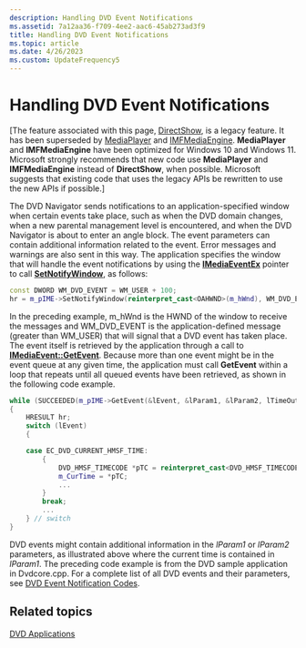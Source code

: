 ```yaml
---
description: Handling DVD Event Notifications
ms.assetid: 7a12aa36-f709-4ee2-aac6-45ab273ad3f9
title: Handling DVD Event Notifications
ms.topic: article
ms.date: 4/26/2023
ms.custom: UpdateFrequency5
---
```


# Handling DVD Event Notifications

\[The feature associated with this page, [DirectShow](/windows/win32/directshow/directshow), is a legacy feature. It has been superseded by [MediaPlayer](/uwp/api/Windows.Media.Playback.MediaPlayer) and [IMFMediaEngine](/windows/win32/api/mfmediaengine/nn-mfmediaengine-imfmediaengine). **MediaPlayer** and **IMFMediaEngine** have been optimized for Windows 10 and Windows 11. Microsoft strongly recommends that new code use **MediaPlayer** and **IMFMediaEngine** instead of **DirectShow**, when possible. Microsoft suggests that existing code that uses the legacy APIs be rewritten to use the new APIs if possible.\]

The DVD Navigator sends notifications to an application-specified window when certain events take place, such as when the DVD domain changes, when a new parental management level is encountered, and when the DVD Navigator is about to enter an angle block. The event parameters can contain additional information related to the event. Error messages and warnings are also sent in this way. The application specifies the window that will handle the event notifications by using the [**IMediaEventEx**](/windows/desktop/api/Control/nn-control-imediaeventex) pointer to call [**SetNotifyWindow**](/windows/desktop/api/Control/nf-control-imediaeventex-setnotifywindow), as follows:


```C++
const DWORD WM_DVD_EVENT = WM_USER + 100;
hr = m_pIME->SetNotifyWindow(reinterpret_cast<OAHWND>(m_hWnd), WM_DVD_EVENT, 0);
```



In the preceding example, m\_hWnd is the HWND of the window to receive the messages and WM\_DVD\_EVENT is the application-defined message (greater than WM\_USER) that will signal that a DVD event has taken place. The event itself is retrieved by the application through a call to [**IMediaEvent::GetEvent**](/windows/desktop/api/Control/nf-control-imediaevent-getevent). Because more than one event might be in the event queue at any given time, the application must call **GetEvent** within a loop that repeats until all queued events have been retrieved, as shown in the following code example.


```C++
while (SUCCEEDED(m_pIME->GetEvent(&lEvent, &lParam1, &lParam2, lTimeOut)))
{
    HRESULT hr;
    switch (lEvent)
    {

    case EC_DVD_CURRENT_HMSF_TIME:
        {
            DVD_HMSF_TIMECODE *pTC = reinterpret_cast<DVD_HMSF_TIMECODE *>(&lParam1);
            m_CurTime = *pTC;
            ...
        }
        break;
        ...
    } // switch
}
```



DVD events might contain additional information in the *lParam1* or *lParam2* parameters, as illustrated above where the current time is contained in *lParam1*. The preceding code example is from the DVD sample application in Dvdcore.cpp. For a complete list of all DVD events and their parameters, see [DVD Event Notification Codes](dvd-notification-codes.md).

## Related topics

<dl> <dt>

[DVD Applications](dvd-applications.md)
</dt> </dl>

 

 



